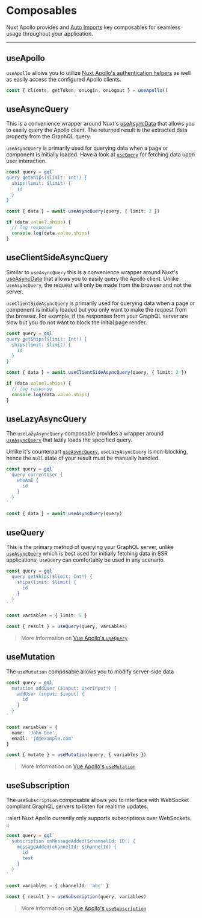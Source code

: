 # Composables

Nuxt Apollo provides and [Auto Imports](https://v3.nuxtjs.org/guide/concepts/auto-imports) key composables for seamless usage throughout your application.

---

## useApollo

`useApollo` allows you to utilize [Nuxt Apollo's authentication helpers](/getting-started/auth-helpers) as well as easily access the configured Apollo clients. 

```ts
const { clients, getToken, onLogin, onLogout } = useApollo()
```

## useAsyncQuery

This is a convenience wrapper around Nuxt's [useAsyncData](https://v3.nuxtjs.org/api/composables/use-async-data/) that allows you to easily query the Apollo client. The returned result is the extracted data property from the GraphQL query.

`useAsyncQuery` is primarily used for querying data when a page or component is initially loaded. Have a look at [`useQuery`](#usequery) for fetching data upon user interaction.

```ts
const query = gql`
query getShips($limit: Int!) {
  ships(limit: $limit) {
    id
  }
}`

const { data } = await useAsyncQuery(query, { limit: 2 })

if (data.value?.ships) {
  // log response
  console.log(data.value.ships)
}
```

## useClientSideAsyncQuery

Similar to `useAsyncQuery` this is a convenience wrapper around Nuxt's [useAsyncData](https://v3.nuxtjs.org/api/composables/use-async-data/) that allows you to easily query the Apollo client. Unlike `useAsyncQuery`, the request will only be made from the browser and not the server.

`useClientSideAsyncQuery` is primarily used for querying data when a page or component is initially loaded but you only want to make the request from the browser. For example, if the responses from your GraphQL server are slow but you do not want to block the initial page render.

```ts
const query = gql`
query getShips($limit: Int!) {
  ships(limit: $limit) {
    id
  }
}`

const { data } = await useClientSideAsyncQuery(query, { limit: 2 })

if (data.value?.ships) {
  // log response
  console.log(data.value.ships)
}
```

## useLazyAsyncQuery

The `useLazyAsyncQuery` composable provides a wrapper around [`useAsyncQuery`](#useasyncquery) that lazily loads the specified query.

Unlike it's counterpart [`useAsyncQuery`](#useasyncquery), `useLazyAsyncQuery` is non-blocking, hence the `null` state of your result must be manually handled.

```ts
const query = gql`
  query currentUser { 
    whoAmI { 
      id 
    }
  }
`

const { data } = await useAsyncQuery(query)
```

<!-- ## Vue Apollo composables -->

## useQuery

This is the primary method of querying your GraphQL server, unlike [`useAsyncQuery`](#useasyncquery) which is best used for initially fetching data in SSR applications, `useQuery` can comfortably be used in any scenario.

```ts
const query = gql`
  query getShips($limit: Int!) {
    ships(limit: $limit) {
      id
    }
  }
`

const variables = { limit: 5 }

const { result } = useQuery(query, variables)
```

> More Information on [Vue Apollo's `useQuery`](https://v4.apollo.vuejs.org/api/use-query.html#usequery)

## useMutation

The `useMutation` composable allows you to modify server-side data

```ts
const query = gql`
  mutation addUser ($input: UserInput!) {
    addUser (input: $input) {
      id
    }
  }
`

const variables = {
  name: 'John Doe',
  email: 'jd@example.com'
}

const { mutate } = useMutation(query, { variables })
```

> More Information on [Vue Apollo's `useMutation`](https://v4.apollo.vuejs.org/api/use-mutation.html#usemutation)

## useSubscription

The `useSubscription` composable allows you to interface with WebSocket compliant GraphQL servers to listen for realtime updates.

::alert
Nuxt Apollo currently only supports subscriptions over WebSockets.
::

```ts
const query = gql`
  subscription onMessageAdded($channelId: ID!) {
    messageAdded(channelId: $channelId) {
      id
      text
    }
  }
`

const variables = { channelId: 'abc' }

const { result } = useSubscription(query, variables)
```

> More Information on [Vue Apollo's `useSubscription`](https://v4.apollo.vuejs.org/api/use-subscription.html#usesubscription)
